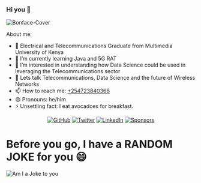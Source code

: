 ### Hi you 👋

<!--
** tevish321/tevish321** is a ✨ _special_ ✨ repository because its `README.md` (this file) appears on your GitHub profile.-->


![Bonface-Cover](https://github.com/tevish321/tevish321/blob/main/cover.gif?raw=true)

About me:

- 🔭 Electrical and Telecommunications Graduate from Multimedia University of Kenya
- 🌱 I’m currently learning Java and 5G RAT
- 🤔 I’m interested in understanding how Data Science could be used in leveraging the Telecommunications sector
- 💬 Lets talk Telecommunications, Data Science and the future of Wireless Networks
- 📫 How to reach me: <a href="tel:+254723840366">+254723840366</a>
- 😄 Pronouns: he/him
- ⚡ Unsettling fact: I eat avocadoes for breakfast.

<p align="center">
	<a href="https://github.com/tevish321"><img src="https://img.shields.io/github/followers/tevish321.svg?label=GitHub&style=social" alt="GitHub"></a>
	<a href="https://twitter.com/eng_in_here"><img src="https://img.shields.io/twitter/follow/eng_in_here?label=Twitter&style=social" alt="Twitter"></a>
	<a href="https://www.linkedin.com/in/Boniface Mutea"><img src="https://img.shields.io/badge/LinkedIn--_.svg?style=social&logo=linkedin" alt="LinkedIn"></a>
	<a href="https://github.com/sponsors/tevish321"><img src="https://img.shields.io/badge/Sponsors--_.svg?style=social&logo=github&logoColor=EA4AAA" alt="Sponsors"></a>
	
</p>

# Before you go, I have a **RANDOM JOKE** for you :smile:

![Am I a Joke to you](https://readme-jokes.vercel.app/api)
